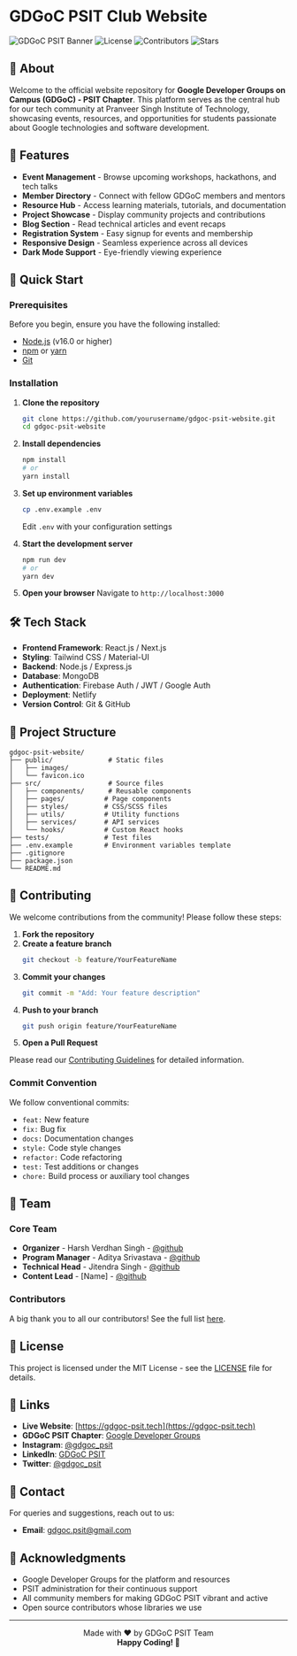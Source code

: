 # GDGoC PSIT Club Website

![GDGoC PSIT Banner](https://img.shields.io/badge/GDGoC-PSIT-4285F4?style=for-the-badge&logo=google&logoColor=white)
![License](https://img.shields.io/badge/License-MIT-green.svg)
![Contributors](https://img.shields.io/github/contributors/yourusername/gdgoc-psit-website)
![Stars](https://img.shields.io/github/stars/yourusername/gdgoc-psit-website)

## 📌 About

Welcome to the official website repository for **Google Developer Groups on Campus (GDGoC) - PSIT Chapter**. This platform serves as the central hub for our tech community at Pranveer Singh Institute of Technology, showcasing events, resources, and opportunities for students passionate about Google technologies and software development.

## 🎯 Features

- **Event Management** - Browse upcoming workshops, hackathons, and tech talks
- **Member Directory** - Connect with fellow GDGoC members and mentors
- **Resource Hub** - Access learning materials, tutorials, and documentation
- **Project Showcase** - Display community projects and contributions
- **Blog Section** - Read technical articles and event recaps
- **Registration System** - Easy signup for events and membership
- **Responsive Design** - Seamless experience across all devices
- **Dark Mode Support** - Eye-friendly viewing experience

## 🚀 Quick Start

### Prerequisites

Before you begin, ensure you have the following installed:
- [Node.js](https://nodejs.org/) (v16.0 or higher)
- [npm](https://www.npmjs.com/) or [yarn](https://yarnpkg.com/)
- [Git](https://git-scm.com/)

### Installation

1. **Clone the repository**
   ```bash
   git clone https://github.com/yourusername/gdgoc-psit-website.git
   cd gdgoc-psit-website
   ```

2. **Install dependencies**
   ```bash
   npm install
   # or
   yarn install
   ```

3. **Set up environment variables**
   ```bash
   cp .env.example .env
   ```
   Edit `.env` with your configuration settings

4. **Start the development server**
   ```bash
   npm run dev
   # or
   yarn dev
   ```

5. **Open your browser**
   Navigate to `http://localhost:3000`

## 🛠️ Tech Stack

- **Frontend Framework**: React.js / Next.js
- **Styling**: Tailwind CSS / Material-UI
- **Backend**: Node.js / Express.js
- **Database**: MongoDB 
- **Authentication**: Firebase Auth / JWT / Google Auth
- **Deployment**: Netlify
- **Version Control**: Git & GitHub

## 📂 Project Structure

```
gdgoc-psit-website/
├── public/              # Static files
│   ├── images/
│   └── favicon.ico
├── src/                 # Source files
│   ├── components/      # Reusable components
│   ├── pages/          # Page components
│   ├── styles/         # CSS/SCSS files
│   ├── utils/          # Utility functions
│   ├── services/       # API services
│   └── hooks/          # Custom React hooks
├── tests/              # Test files
├── .env.example        # Environment variables template
├── .gitignore
├── package.json
└── README.md
```

## 🤝 Contributing

We welcome contributions from the community! Please follow these steps:

1. **Fork the repository**
2. **Create a feature branch**
   ```bash
   git checkout -b feature/YourFeatureName
   ```
3. **Commit your changes**
   ```bash
   git commit -m "Add: Your feature description"
   ```
4. **Push to your branch**
   ```bash
   git push origin feature/YourFeatureName
   ```
5. **Open a Pull Request**

Please read our [Contributing Guidelines](CONTRIBUTING.md) for detailed information.

### Commit Convention

We follow conventional commits:
- `feat:` New feature
- `fix:` Bug fix
- `docs:` Documentation changes
- `style:` Code style changes
- `refactor:` Code refactoring
- `test:` Test additions or changes
- `chore:` Build process or auxiliary tool changes

## 👥 Team

### Core Team
- **Organizer** - Harsh Verdhan Singh - [@github](https://github.com/harshverdhan312)
- **Program Manager** - Aditya Srivastava - [@github](https://github.com/adyysrii)
- **Technical Head** - Jitendra Singh - [@github](https://github.com/Jitenndra03)
- **Content Lead** - [Name] - [@github](https://github.com/username)

### Contributors
A big thank you to all our contributors! See the full list [here](https://github.com/yourusername/gdgoc-psit-website/graphs/contributors).

## 📜 License

This project is licensed under the MIT License - see the [LICENSE](LICENSE) file for details.

## 🔗 Links

- **Live Website**: [https://gdgoc-psit.tech](https://gdgoc-psit.tech)
- **GDGoC PSIT Chapter**: [Google Developer Groups](https://gdg.community.dev/)
- **Instagram**: [@gdgoc_psit](https://instagram.com/gdgoc_psit)
- **LinkedIn**: [GDGoC PSIT](https://linkedin.com/company/gdgoc-psit)
- **Twitter**: [@gdgoc_psit](https://twitter.com/gdgoc_psit)

## 📧 Contact

For queries and suggestions, reach out to us:
- **Email**: gdgoc.psit@gmail.com


## 🙏 Acknowledgments

- Google Developer Groups for the platform and resources
- PSIT administration for their continuous support
- All community members for making GDGoC PSIT vibrant and active
- Open source contributors whose libraries we use

---

<div align="center">
  Made with ❤️ by GDGoC PSIT Team
  <br />
  <strong>Happy Coding! 🚀</strong>
</div>
